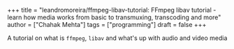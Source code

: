 +++
title = "leandromoreira/ffmpeg-libav-tutorial: FFmpeg libav tutorial - learn how media works from basic to transmuxing, transcoding and more"
author = ["Chahak Mehta"]
tags = ["programming"]
draft = false
+++

A tutorial on what is `ffmpeg`, `libav` and what's up with audio and video media
